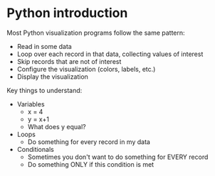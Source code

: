 # Python introduction

Most Python visualization programs follow the same pattern:
* Read in some data
* Loop over each record in that data, collecting values of interest
* Skip records that are not of interest
* Configure the visualization (colors, labels, etc.)
* Display the visualization

Key things to understand:
* Variables
  * x = 4
  * y = x+1
  * What does y equal?
* Loops
  * Do something for every record in my data
* Conditionals
  * Sometimes you don't want to do something for EVERY record
  * Do something ONLY if this condition is met

